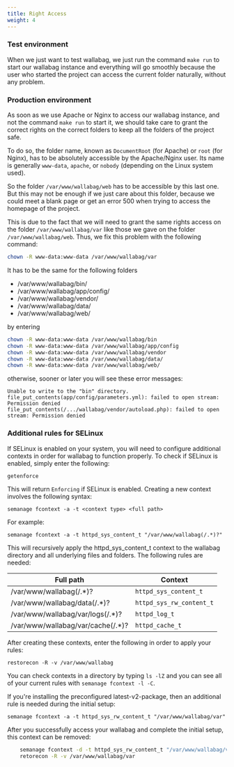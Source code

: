 ```yaml
---
title: Right Access
weight: 4
---
```


### Test environment

When we just want to test wallabag, we just run the command `make run`
to start our wallabag instance and everything will go smoothly because
the user who started the project can access the current folder
naturally, without any problem.

### Production environment

As soon as we use Apache or Nginx to access our wallabag instance,
and not the command `make run` to start it, we should take care to
grant the correct rights on the correct folders to keep all the folders
of the project safe.

To do so, the folder name, known as `DocumentRoot` (for Apache) or
`root` (for Nginx), has to be absolutely accessible by the Apache/Nginx
user. Its name is generally `www-data`, `apache`, or `nobody` (depending
on the Linux system used).

So the folder `/var/www/wallabag/web` has to be accessible by this last
one. But this may not be enough if we just care about this folder,
because we could meet a blank page or get an error 500 when trying to
access the homepage of the project.

This is due to the fact that we will need to grant the same rights
access on the folder `/var/www/wallabag/var` like those we gave on the
folder `/var/www/wallabag/web`. Thus, we fix this problem with the
following command:

```bash
chown -R www-data:www-data /var/www/wallabag/var
```

It has to be the same for the following folders

-   /var/www/wallabag/bin/
-   /var/www/wallabag/app/config/
-   /var/www/wallabag/vendor/
-   /var/www/wallabag/data/
-   /var/www/wallabag/web/

by entering

```bash
chown -R www-data:www-data /var/www/wallabag/bin
chown -R www-data:www-data /var/www/wallabag/app/config
chown -R www-data:www-data /var/www/wallabag/vendor
chown -R www-data:www-data /var/www/wallabag/data/
chown -R www-data:www-data /var/www/wallabag/web/
```

otherwise, sooner or later you will see these error messages:

```
Unable to write to the "bin" directory.
file_put_contents(app/config/parameters.yml): failed to open stream: Permission denied
file_put_contents(/.../wallabag/vendor/autoload.php): failed to open stream: Permission denied
```

### Additional rules for SELinux

If SELinux is enabled on your system, you will need to configure
additional contexts in order for wallabag to function properly. To check
if SELinux is enabled, simply enter the following:

`getenforce`

This will return `Enforcing` if SELinux is enabled. Creating a new
context involves the following syntax:

`semanage fcontext -a -t <context type> <full path>`

For example:

`semanage fcontext -a -t httpd_sys_content_t "/var/www/wallabag(/.*)?"`

This will recursively apply the httpd_sys_content_t context to the
wallabag directory and all underlying files and folders. The following
rules are needed:

| Full path  | Context |
| ------------- | ------------- |
| /var/www/wallabag(/.\*)?  | `httpd_sys_content_t`  |
| /var/www/wallabag/data(/.\*)?  | `httpd_sys_rw_content_t`  |
| /var/www/wallabag/var/logs(/.\*)?  | `httpd_log_t`  |
| /var/www/wallabag/var/cache(/.\*)?  | `httpd_cache_t`  |

After creating these contexts, enter the following in order to apply
your rules:

`restorecon -R -v /var/www/wallabag`

You can check contexts in a directory by typing `ls -lZ` and you can see
all of your current rules with `semanage fcontext -l -C`.

If you're installing the preconfigured latest-v2-package, then an
additional rule is needed during the initial setup:

`semanage fcontext -a -t httpd_sys_rw_content_t "/var/www/wallabag/var"`

After you successfully access your wallabag and complete the initial
setup, this context can be removed:

```bash
    semanage fcontext -d -t httpd_sys_rw_content_t "/var/www/wallabag/var"
    retorecon -R -v /var/www/wallabag/var
```
